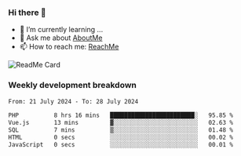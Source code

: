 ### Hi there 👋

- 🌱 I’m currently learning ...
- 💬 Ask me about [AboutMe](https://www.itzcy.com/about)
- 📫 How to reach me: [ReachMe](https://www.itzcy.com/about)

![ReadMe Card](https://github-readme-stats-ten-gilt.vercel.app/api?username=SuperChenYun&show_icons=true&title_color=fff&icon_color=79ff97&text_color=9f9f9f&bg_color=151515&hide_border=true)

### Weekly development breakdown
<!--START_SECTION:waka-->

```txt
From: 21 July 2024 - To: 28 July 2024

PHP          8 hrs 16 mins   ████████████████████████░   95.85 %
Vue.js       13 mins         ▓░░░░░░░░░░░░░░░░░░░░░░░░   02.63 %
SQL          7 mins          ▒░░░░░░░░░░░░░░░░░░░░░░░░   01.48 %
HTML         0 secs          ░░░░░░░░░░░░░░░░░░░░░░░░░   00.02 %
JavaScript   0 secs          ░░░░░░░░░░░░░░░░░░░░░░░░░   00.01 %
```

<!--END_SECTION:waka-->
